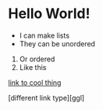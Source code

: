 # Hello World!

  * I can make lists
  * They can be unordered

 1. Or ordered
 2. Like this

[link to cool thing](google.com)

[different link type][ggl]
